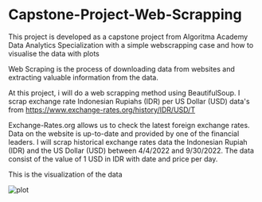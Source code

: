 # Capstone-Project-Web-Scrapping

This project is developed as a capstone project from Algoritma Academy Data Analytics Specialization with a simple webscrapping case and how to visualise the data with plots

Web Scraping is the process of downloading data from websites and extracting valuable information from the data.

At this project, i will do a web scrapping method using BeautifulSoup. I scrap exchange rate Indonesian Rupiahs (IDR) per US Dollar (USD) data's from https://www.exchange-rates.org/history/IDR/USD/T

Exchange-Rates.org allows us to check the latest foreign exchange rates. Data on the website is up-to-date and provided by one of the financial leaders. I will scrap historical exchange rates data the Indonesian Rupiah (IDR) and the US Dollar (USD) between 4/4/2022 and 9/30/2022. The data consist of the value of 1 USD in IDR with date and price per day.  

This is the visualization of the data

![plot](https://user-images.githubusercontent.com/112872476/193433854-e5753e25-bb33-4b8f-abf1-c26208286cb7.png)

